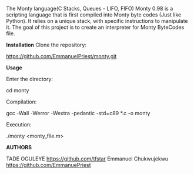 The Monty language(C Stacks, Queues - LIFO, FIFO)
Monty 0.98 is a scripting language that is first compiled into Monty byte codes (Just like Python). It relies on a unique stack, with specific instructions to manipulate it. The goal of this project is to create an interpreter for Monty ByteCodes file.

**Installation**
Clone the repository:

https://github.com/EmmanuelPriest/monty.git

**Usage**

Enter the directory:

cd monty

Compilation:

gcc -Wall -Werror -Wextra -pedantic -std=c89 *.c -o monty

Execution:

./monty <monty_file.m>


**AUTHORS**

TADE OGULEYE <https://github.com/tfstar>
Emmanuel Chukwujekwu <https://github.com/EmmanuePriest>

